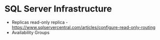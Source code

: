 # SQL Server Infrastructure

- Replicas
read-only replica - https://www.sqlservercentral.com/articles/configure-read-only-routing
- Availability Groups

